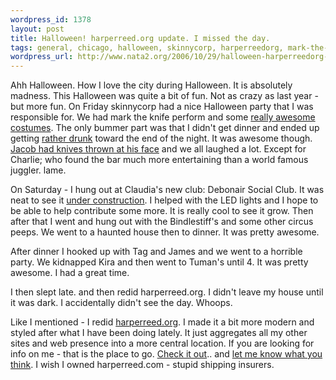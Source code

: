 ```yaml
--- 
wordpress_id: 1378
layout: post
title: Halloween! harperreed.org update. I missed the day.
tags: general, chicago, halloween, skinnycorp, harperreedorg, mark-the-knife, costumes, debonair-social-club
wordpress_url: http://www.nata2.org/2006/10/29/halloween-harperreedorg-update-i-missed-the-day/
---
```

<p>Ahh Halloween. How I love the city during Halloween. It is absolutely madness. This Halloween was quite a bit of fun. Not as crazy as last year - but more fun. On Friday skinnycorp had a nice Halloween party that I was responsible for. We had mark the knife perform and some <a href="http://flickr.com/photos/natatwo/281089524/in/set-72157594350220283/">really awesome costumes</a>. The only bummer part was that I didn't get dinner and ended up getting <a href="http://flickr.com/photos/natatwo/281143395/in/set-72157594350220283/">rather drunk</a> toward the end of the night. It was awesome though. <a href="http://youtube.com/watch?v=aLliduShY6c">Jacob had knives thrown at his face</a> and we all laughed a lot. Except for Charlie; who found the bar much more entertaining than a world famous juggler. lame. </p> <p>On Saturday - I hung out at Claudia's new club: Debonair Social Club. It was neat to see it <a href="http://flickr.com/photos/natatwo/sets/72157594350204013/">under construction</a>. I helped with the LED lights and I hope to be able to help contribute some more. It is really cool to see it grow. Then after that I went and hung out with the Bindlestiff's and some other circus peeps. We went to a haunted house then to dinner. It was pretty awesome. </p> <p>After dinner I hooked up with Tag and James and we went to a horrible party. We kidnapped Kira and then went to Tuman's until 4. It was pretty awesome. I had a great time. </p> <p>I then slept late. and then redid harperreed.org. I didn't leave my house until it was dark. I accidentally didn't see the day. Whoops. </p> <p>Like I mentioned - I redid <a href="http://harperreed.org">harperreed.org</a>. I made it a bit more modern and styled after what I have been doing lately. It just aggregates all my other sites and web presence into a more central location. If you are looking for info on me - that is the place to go. <a href="http://harperreed.org">Check it out</a>.. and <a href="http://harperreed.org/contact">let me know what you think</a>. I wish I owned harperreed.com - stupid shipping insurers. </p>

